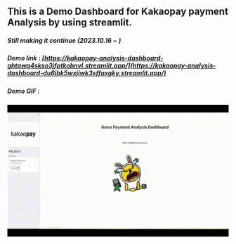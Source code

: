 ## This is a Demo Dashboard for Kakaopay payment Analysis by using streamlit.
##### Still making it continue (2023.10.16 ~ )

##### Demo link : [https://kakaopay-analysis-dashboard-ghtqwq4skso3jfptkobnvl.streamlit.app/](https://kakaopay-analysis-dashboard-du6jbk5wxjiwk3sffaxgky.streamlit.app/)

##### Demo GIF :
<p align='center'>
<img src="https://github.com/cocoheart0128/Kakaopay-Analysis-Dashboard/blob/main/img/Kakaopay_analysis_Demo.gif" width="600" height="300" alt="Alt Text">
</p>




